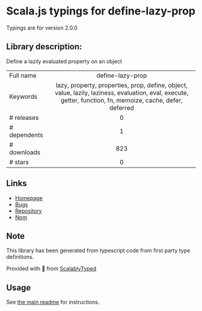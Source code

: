 
# Scala.js typings for define-lazy-prop

Typings are for version 2.0.0

## Library description:
Define a lazily evaluated property on an object

|                    |                 |
| ------------------ | :-------------: |
| Full name          | define-lazy-prop |
| Keywords           | lazy, property, properties, prop, define, object, value, lazily, laziness, evaluation, eval, execute, getter, function, fn, memoize, cache, defer, deferred |
| # releases         | 0 |
| # dependents       | 1 |
| # downloads        | 823 |
| # stars            | 0 |

## Links
- [Homepage](https://github.com/sindresorhus/define-lazy-prop#readme)
- [Bugs](https://github.com/sindresorhus/define-lazy-prop/issues)
- [Repository](https://github.com/sindresorhus/define-lazy-prop)
- [Npm](https://www.npmjs.com/package/define-lazy-prop)
    


## Note
This library has been generated from typescript code from first party type definitions.

Provided with :purple_heart: from [ScalablyTyped](https://github.com/oyvindberg/ScalablyTyped)

## Usage
See [the main readme](../../readme.md) for instructions.



